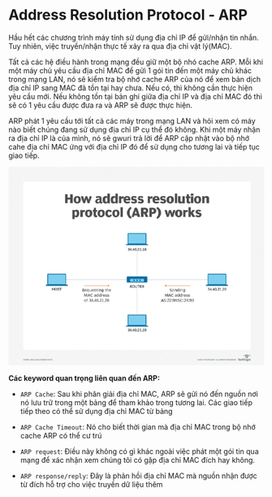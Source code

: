 # Address Resolution Protocol - ARP 

Hầu hết các chương trình máy tính sử dụng địa chỉ IP để gửi/nhận tin nhắn. Tuy nhiên, việc truyền/nhận thực tế xảy ra qua địa chỉ vật lý(MAC). 

Tất cả các hệ điều hành trong mạng đều giữ một bộ nhó cache ARP. Mỗi khi một máy chủ yêu cầu địa chỉ MAC để gửi 1 gói tin đến một máy chủ khác trong mạng LAN, nó sẽ kiểm tra bộ nhớ cache ARP của nó để xem bản dịch địa chỉ IP sang MAC đã tồn tại hay chưa. Nếu có, thì không cần thực hiện yêu cầu mới. Nếu không tồn tại bản ghi giữa địa chỉ IP và địa chỉ MAC đó thì sẽ có 1 yêu cầu được đưa ra và ARP sẽ được thực hiện. 

ARP phát 1 yêu cầu tới tất cả các máy trong mạng LAN và hỏi xem có máy nào biết chúng đang sử dụng địa chỉ IP cụ thể đó không. Khi một máy nhận ra địa chỉ IP là của mình, nó sẽ gwuri trả lời để ARP cập nhật vào bộ nhớ cahe địa chỉ MAC ứng với địa chỉ IP đó để sử dụng cho tương lai và tiếp tục giao tiếp.

![](../image/whatis-arp_desktop.png)

**Các keyword quan trọng liên quan đến ARP:**

- `ARP Cache`: Sau khi phân giải địa chỉ MAC, ARP sẽ gửi nó đến nguồn nơi nó lưu trữ trong một bảng để tham khảo trong tương lai. Các giao tiếp tiếp theo có thể sử dụng địa chỉ MAC từ bảng

- `ARP Cache Timeout`: Nó cho biết thời gian mà địa chỉ MAC trong bộ nhớ cache ARP có thể cư trú

- `ARP request`: Điều này không có gì khác ngoài việc phát một gói tin qua mạng để xác nhận xem chúng tôi có gặp địa chỉ MAC đích hay không. 

- `ARP response/reply`: Đây là phản hồi địa chỉ MAC mà nguồn nhận được từ đích hỗ trợ cho việc truyền dữ liệu thêm

